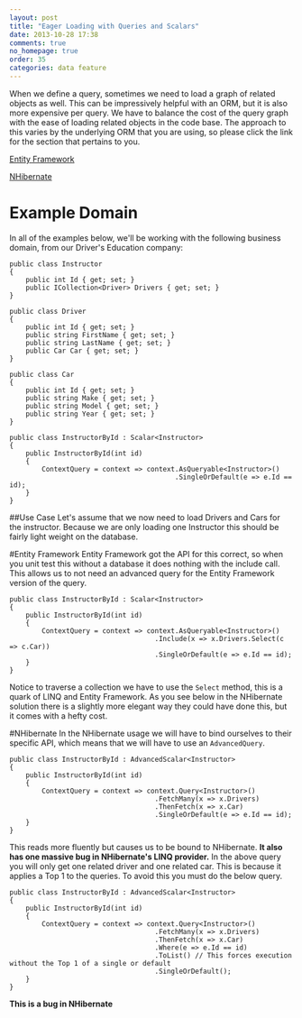 ```yaml
---
layout: post
title: "Eager Loading with Queries and Scalars"
date: 2013-10-28 17:38
comments: true
no_homepage: true
order: 35
categories: data feature
---
```

When we define a query, sometimes we need to load a graph of related objects as well. This can be impressively helpful with an ORM, but it is also more expensive per query. We have to balance the cost of the query graph with the ease of loading related objects in the code base. The approach to this varies by the underlying ORM that you are using, so please click the link for the section that pertains to you.

[Entity Framework](#ef)

[NHibernate](#nhibernate)

# Example Domain

In all of the examples below, we'll be working with the following business domain, from our Driver's Education company:

```
public class Instructor
{
    public int Id { get; set; }
    public ICollection<Driver> Drivers { get; set; }
}

public class Driver
{
    public int Id { get; set; }
    public string FirstName { get; set; }
    public string LastName { get; set; }
    public Car Car { get; set; }
}

public class Car
{
    public int Id { get; set; }
    public string Make { get; set; }
    public string Model { get; set; }
    public string Year { get; set; }
}

public class InstructorById : Scalar<Instructor>
{
    public InstructorById(int id)
    {
        ContextQuery = context => context.AsQueryable<Instructor>()
										 .SingleOrDefault(e => e.Id == id);
    }
}
```

##Use Case
Let's assume that we now need to load Drivers and Cars for the instructor. Because we are only loading one Instructor this should be fairly light weight on the database.

<a name="ef"></a>
#Entity Framework
Entity Framework got the API for this correct, so when you unit test this without a database it does nothing with the include call. This allows us to not need an advanced query for the Entity Framework version of the query.

```
public class InstructorById : Scalar<Instructor>
{
    public InstructorById(int id)
    {
        ContextQuery = context => context.AsQueryable<Instructor>()
									.Include(x => x.Drivers.Select(c => c.Car))
									.SingleOrDefault(e => e.Id == id);
    }
}
```
Notice to traverse a collection we have to use the `Select` method, this is a quark of LINQ and Entity Framework. As you see below in the NHibernate solution there is a slightly more elegant way they could have done this, but it comes with a hefty cost.

<a name="nhibernate"></a>
#NHibernate
In the NHibernate usage we will have to bind ourselves to their specific API, which means that we will have to use an `AdvancedQuery`. 
```
public class InstructorById : AdvancedScalar<Instructor>
{
    public InstructorById(int id)
    {
        ContextQuery = context => context.Query<Instructor>()
									.FetchMany(x => x.Drivers)	
								    .ThenFetch(x => x.Car)
									.SingleOrDefault(e => e.Id == id);
    }
}
```
This reads more fluently but causes us to be bound to NHibernate. **It also has one massive bug in NHibernate's LINQ provider.** In the above query you will only get one related driver and one related car. This is because it applies a Top 1 to the queries. To avoid this you must do the below query.
```
public class InstructorById : AdvancedScalar<Instructor>
{
    public InstructorById(int id)
    {
        ContextQuery = context => context.Query<Instructor>()
									.FetchMany(x => x.Drivers)	
								    .ThenFetch(x => x.Car)
									.Where(e => e.Id == id)
									.ToList() // This forces execution without the Top 1 of a single or default
									.SingleOrDefault();
    }
}
```
**This is a bug in NHibernate**